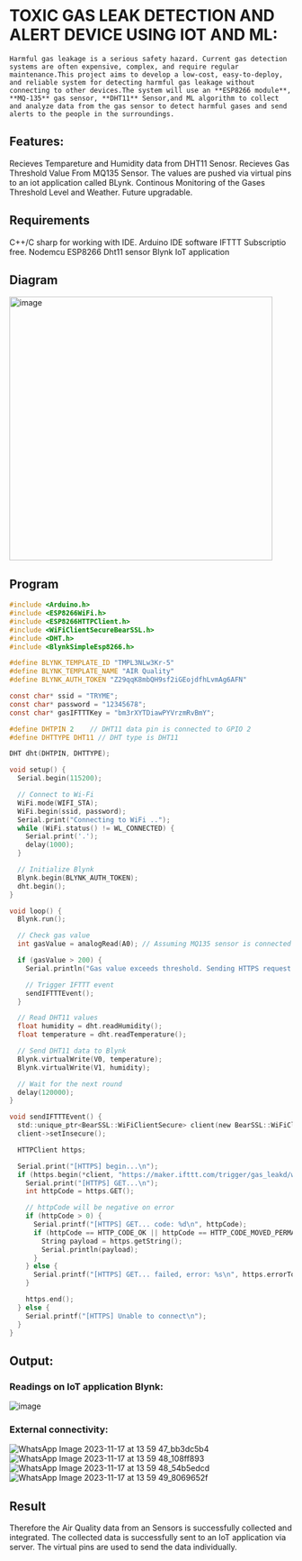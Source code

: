 # TOXIC GAS LEAK DETECTION AND ALERT DEVICE USING IOT AND ML:
    Harmful gas leakage is a serious safety hazard. Current gas detection systems are often expensive, complex, and require regular maintenance.This project aims to develop a low-cost, easy-to-deploy, and reliable system for detecting harmful gas leakage without connecting to other devices.The system will use an **ESP8266 module**, **MQ-135** gas sensor, **DHT11** Sensor,and ML algorithm to collect and analyze data from the gas sensor to detect harmful gases and send alerts to the people in the surroundings.

## Features:
Recieves Tempareture and Humidity data from DHT11 Senosr.
Recieves Gas Threshold Value From MQ135 Sensor.
The values are pushed via virtual pins to an iot application called BLynk.
Continous Monitoring of the Gases Threshold Level and Weather.
Future upgradable.

## Requirements
C++/C sharp for working with IDE.
Arduino IDE software
IFTTT Subscriptio free.
Nodemcu ESP8266
Dht11 sensor
Blynk IoT application

## Diagram
<img width="468" alt="image" src="https://github.com/KoduruSanathKumarReddy/WeatherForecast/assets/69503902/6032e99e-e7dd-446a-ac28-81f80ec425e4">

## Program
```c
#include <Arduino.h>
#include <ESP8266WiFi.h>
#include <ESP8266HTTPClient.h>
#include <WiFiClientSecureBearSSL.h>
#include <DHT.h>
#include <BlynkSimpleEsp8266.h>

#define BLYNK_TEMPLATE_ID "TMPL3NLw3Kr-5"
#define BLYNK_TEMPLATE_NAME "AIR Quality"
#define BLYNK_AUTH_TOKEN "Z29qqK8mbQH9sf2iGEojdfhLvmAg6AFN"

const char* ssid = "TRYME";
const char* password = "12345678";
const char* gasIFTTTKey = "bm3rXYTDiawPYVrzmRvBmY";

#define DHTPIN 2    // DHT11 data pin is connected to GPIO 2
#define DHTTYPE DHT11 // DHT type is DHT11

DHT dht(DHTPIN, DHTTYPE);

void setup() {
  Serial.begin(115200);

  // Connect to Wi-Fi
  WiFi.mode(WIFI_STA);
  WiFi.begin(ssid, password);
  Serial.print("Connecting to WiFi ..");
  while (WiFi.status() != WL_CONNECTED) {
    Serial.print('.');
    delay(1000);
  }

  // Initialize Blynk
  Blynk.begin(BLYNK_AUTH_TOKEN);
  dht.begin();
}

void loop() {
  Blynk.run();

  // Check gas value
  int gasValue = analogRead(A0); // Assuming MQ135 sensor is connected to analog pin A0

  if (gasValue > 200) {
    Serial.println("Gas value exceeds threshold. Sending HTTPS request to IFTTT...");

    // Trigger IFTTT event
    sendIFTTTEvent();
  }

  // Read DHT11 values
  float humidity = dht.readHumidity();
  float temperature = dht.readTemperature();

  // Send DHT11 data to Blynk
  Blynk.virtualWrite(V0, temperature);
  Blynk.virtualWrite(V1, humidity);

  // Wait for the next round
  delay(120000);
}

void sendIFTTTEvent() {
  std::unique_ptr<BearSSL::WiFiClientSecure> client(new BearSSL::WiFiClientSecure);
  client->setInsecure();

  HTTPClient https;

  Serial.print("[HTTPS] begin...\n");
  if (https.begin(*client, "https://maker.ifttt.com/trigger/gas_leakd/with/key/" + String(gasIFTTTKey))) {
    Serial.print("[HTTPS] GET...\n");
    int httpCode = https.GET();

    // httpCode will be negative on error
    if (httpCode > 0) {
      Serial.printf("[HTTPS] GET... code: %d\n", httpCode);
      if (httpCode == HTTP_CODE_OK || httpCode == HTTP_CODE_MOVED_PERMANENTLY) {
        String payload = https.getString();
        Serial.println(payload);
      }
    } else {
      Serial.printf("[HTTPS] GET... failed, error: %s\n", https.errorToString(httpCode).c_str());
    }

    https.end();
  } else {
    Serial.printf("[HTTPS] Unable to connect\n");
  }
}
```
## Output:
### Readings on IoT application Blynk:
![image](https://github.com/Pavan-Gv/MiniProject/assets/94827772/d1dc03ad-bfb0-45e3-bcbf-e098dd2361a5)

### External connectivity:
![WhatsApp Image 2023-11-17 at 13 59 47_bb3dc5b4](https://github.com/Pavan-Gv/MiniProject/assets/94827772/21da3f6e-63fe-447c-9191-16428bc58a13)
![WhatsApp Image 2023-11-17 at 13 59 48_108ff893](https://github.com/Pavan-Gv/MiniProject/assets/94827772/af551e6b-0b87-422b-af2d-a97e6cba037e)
![WhatsApp Image 2023-11-17 at 13 59 48_54b5edcd](https://github.com/Pavan-Gv/MiniProject/assets/94827772/700773b7-fbed-49d4-b4b7-8546bc966037)
![WhatsApp Image 2023-11-17 at 13 59 49_8069652f](https://github.com/Pavan-Gv/MiniProject/assets/94827772/3564317a-2800-479f-ba1a-113084a5c461)

## Result
Therefore the Air Quality data from an Sensors is successfully collected and integrated.
The collected data is successfully sent to an IoT application via server.
The virtual pins are used to send the data individually.
